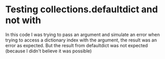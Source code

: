 # Testing collections.defaultdict and not with

In this code I was trying to pass an argument and simulate an error when trying to access a dictionary index with the argument, the result was an error as expected. But the result from defaultdict was not expected (because I didn't believe it was possible)